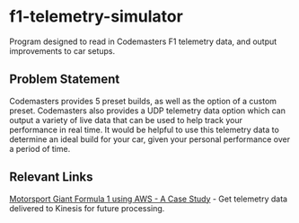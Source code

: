 # f1-telemetry-simulator
Program designed to read in Codemasters F1 telemetry data, and output improvements to car setups.

## Problem Statement

Codemasters provides 5 preset builds, as well as the option of a custom preset. Codemasters also provides a UDP telemetry data option which can output a variety of live data that can be used to help track your performance in real time. It would be helpful to use this telemetry data to determine an ideal build for your car, given your personal performance over a period of time.

## Relevant Links

[Motorsport Giant Formula 1 using AWS - A Case Study](https://www.linkedin.com/pulse/motorsport-giant-formula-1-using-aws-case-study-archishman-ghosh) - Get telemetry data delivered to Kinesis for future processing.
